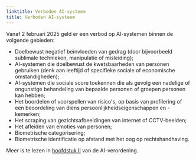 ```yaml
---
linktitle: Verboden AI-systeem
title: Verboden AI-systeem
---
```


Vanaf 2 februari 2025 geld er een verbod op AI-systemen binnen de volgende gebieden:

- Doelbewust negatief beïnvloeden van gedrag (door bijvoorbeeld sublimale technieken, manipulatie of misleiding);
- AI-systemen die doelbewust de kwetsbaarheden van personen gebruiken (denk aan leeftijd of specifieke sociale of economische omstandigheden);
- AI-systemen die sociale score toekennen die als gevolg een nadelige of ongunstige behandeling van bepaalde personen of groepen personen kan hebben;
- Het boordelen of voorspellen van risico's, op basis van profilering of een beoordeling van diens persoonlijkheidseigenschappen en -kemerken;
- Het scraping van gezichtsafbeeldingen van internet of CCTV-beelden;
- Het afleiden van emoties van personen;
- Biometrische categorisering;
- Biometrische identificatie op afstand met het oog op rechtshandhaving.

Meer is te lezen in [hoofdstuk II](https://eur-lex.europa.eu/legal-content/NL/TXT/HTML/?uri=OJ:L_202401689#cpt_II) van de AI-verordening.

